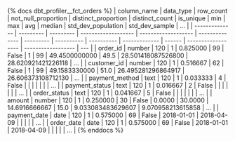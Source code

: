 {% docs dbt_profiler__fct_orders  %}
| column_name    | data_type | row_count | not_null_proportion | distinct_proportion | distinct_count | is_unique | min        | max        |           avg | median | std_dev_population |     std_dev_sample | ... |
| -------------- | --------- | --------- | ------------------- | ------------------- | -------------- | --------- | ---------- | ---------- | ------------- | ------ | ------------------ | ------------------ | --- |
| order_id       | number    |       120 |                   1 |            0.825000 |             99 |     False | 1          | 99         | 49.4500000000 |   49.5 | 28.501418087526800 | 28.620921421226118 | ... |
| customer_id    | number    |       120 |                   1 |            0.516667 |             62 |     False | 1          | 99         | 49.1583330000 |   51.0 | 26.495281296864917 | 26.606373108712130 | ... |
| payment_method | text      |       120 |                   1 |            0.033333 |              4 |     False |            |            |               |        |                    |                    | ... |
| payment_status | text      |       120 |                   1 |            0.016667 |              2 |     False |            |            |               |        |                    |                    | ... |
| order_status   | text      |       120 |                   1 |            0.041667 |              5 |     False |            |            |               |        |                    |                    | ... |
| amount         | number    |       120 |                   1 |            0.250000 |             30 |     False | 0.0000     | 30.0000    | 14.6916666667 |   15.0 |  9.033083483629607 |  9.070958213615858 | ... |
| payment_date   | date      |       120 |                   1 |            0.575000 |             69 |     False | 2018-01-01 | 2018-04-09 |               |        |                    |                    | ... |
| order_date     | date      |       120 |                   1 |            0.575000 |             69 |     False | 2018-01-01 | 2018-04-09 |               |        |                    |                    | ... |
{% enddocs %}
